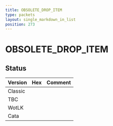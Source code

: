 ```yaml
---
title: OBSOLETE_DROP_ITEM
type: packets
layout: single_markdown_in_list
position: 273
---
```


# OBSOLETE_DROP_ITEM

## Status

Version | Hex | Comment
---------- | ---------- | ---------- 
Classic |  |  
TBC |  |  
WotLK |  |  
Cata |  |  
